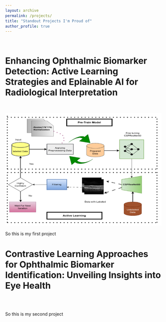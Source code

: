 ```yaml
---
layout: archive
permalink: /projects/
title: "Standout Projects I'm Proud of"
author_profile: true
---
```



<br>

# Enhancing Ophthalmic Biomarker Detection: Active Learning Strategies and Eplainable AI for Radiological Interpretation
<br>

![alt text](image-1.png)
<br>

So this is my first project

# Contrastive Learning Approaches for Ophthalmic Biomarker Identification: Unveiling Insights into Eye Health
<br>

<img scr='biomarker2.png'>
<br>

So this is my second project 